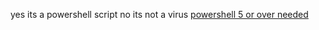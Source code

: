 yes its a powershell script
no its not a virus
[powershell 5 or over needed](https://learn.microsoft.com/en-us/powershell/scripting/install/installing-powershell-on-windows?view=powershell-7.3)
